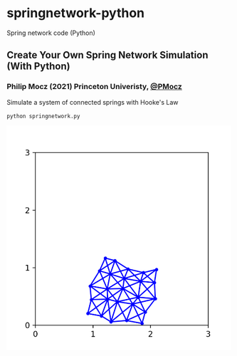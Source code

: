 # springnetwork-python
Spring network code (Python)

## Create Your Own Spring Network Simulation (With Python)

### Philip Mocz (2021) Princeton Univeristy, [@PMocz](https://twitter.com/PMocz)

Simulate a system of connected springs
with Hooke's Law

```
python springnetwork.py
```

![Simulation](./springnetwork.png)
